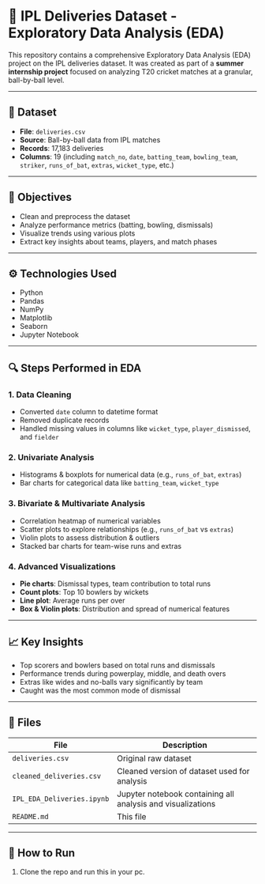 # 🏏 IPL Deliveries Dataset - Exploratory Data Analysis (EDA)

This repository contains a comprehensive Exploratory Data Analysis (EDA) project on the IPL deliveries dataset. It was created as part of a **summer internship project** focused on analyzing T20 cricket matches at a granular, ball-by-ball level.

---

## 📁 Dataset

- **File**: `deliveries.csv`
- **Source**: Ball-by-ball data from IPL matches
- **Records**: 17,183 deliveries
- **Columns**: 19 (including `match_no`, `date`, `batting_team`, `bowling_team`, `striker`, `runs_of_bat`, `extras`, `wicket_type`, etc.)

---

## 🧠 Objectives

- Clean and preprocess the dataset
- Analyze performance metrics (batting, bowling, dismissals)
- Visualize trends using various plots
- Extract key insights about teams, players, and match phases

---

## ⚙️ Technologies Used

- Python
- Pandas
- NumPy
- Matplotlib
- Seaborn
- Jupyter Notebook

---

## 🔍 Steps Performed in EDA

### 1. **Data Cleaning**
- Converted `date` column to datetime format
- Removed duplicate records
- Handled missing values in columns like `wicket_type`, `player_dismissed`, and `fielder`

### 2. **Univariate Analysis**
- Histograms & boxplots for numerical data (e.g., `runs_of_bat`, `extras`)
- Bar charts for categorical data like `batting_team`, `wicket_type`

### 3. **Bivariate & Multivariate Analysis**
- Correlation heatmap of numerical variables
- Scatter plots to explore relationships (e.g., `runs_of_bat` vs `extras`)
- Violin plots to assess distribution & outliers
- Stacked bar charts for team-wise runs and extras

### 4. **Advanced Visualizations**
- **Pie charts**: Dismissal types, team contribution to total runs
- **Count plots**: Top 10 bowlers by wickets
- **Line plot**: Average runs per over
- **Box & Violin plots**: Distribution and spread of numerical features

---

## 📈 Key Insights

- Top scorers and bowlers based on total runs and dismissals
- Performance trends during powerplay, middle, and death overs
- Extras like wides and no-balls vary significantly by team
- Caught was the most common mode of dismissal

---

## 📂 Files

| File | Description |
|------|-------------|
| `deliveries.csv` | Original raw dataset |
| `cleaned_deliveries.csv` | Cleaned version of dataset used for analysis |
| `IPL_EDA_Deliveries.ipynb` | Jupyter notebook containing all analysis and visualizations |
| `README.md` | This file |

---

## 🚀 How to Run

1. Clone the repo and run this in your pc.

